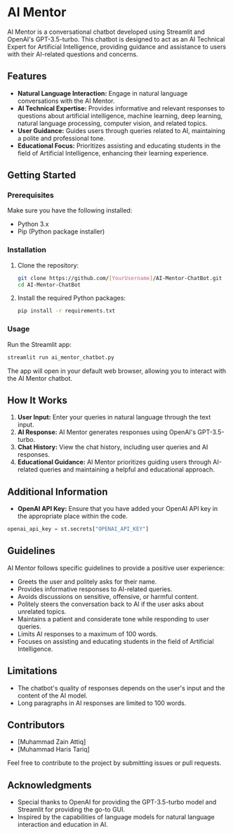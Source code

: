 # AI Mentor 

AI Mentor is a conversational chatbot developed using Streamlit and OpenAI's GPT-3.5-turbo. This chatbot is designed to act as an AI Technical Expert for Artificial Intelligence, providing guidance and assistance to users with their AI-related questions and concerns.

## Features

- **Natural Language Interaction:** Engage in natural language conversations with the AI Mentor.
- **AI Technical Expertise:** Provides informative and relevant responses to questions about artificial intelligence, machine learning, deep learning, natural language processing, computer vision, and related topics.
- **User Guidance:** Guides users through queries related to AI, maintaining a polite and professional tone.
- **Educational Focus:** Prioritizes assisting and educating students in the field of Artificial Intelligence, enhancing their learning experience.

## Getting Started

### Prerequisites

Make sure you have the following installed:

- Python 3.x
- Pip (Python package installer)

### Installation

1. Clone the repository:

   ```bash
   git clone https://github.com/[YourUsername]/AI-Mentor-ChatBot.git
   cd AI-Mentor-ChatBot
   ```

2. Install the required Python packages:

   ```bash
   pip install -r requirements.txt
   ```

### Usage

Run the Streamlit app:

```bash
streamlit run ai_mentor_chatbot.py
```

The app will open in your default web browser, allowing you to interact with the AI Mentor chatbot.

## How It Works

1. **User Input:** Enter your queries in natural language through the text input.
2. **AI Response:** AI Mentor generates responses using OpenAI's GPT-3.5-turbo.
3. **Chat History:** View the chat history, including user queries and AI responses.
4. **Educational Guidance:** AI Mentor prioritizes guiding users through AI-related queries and maintaining a helpful and educational approach.

## Additional Information

- **OpenAI API Key:** Ensure that you have added your OpenAI API key in the appropriate place within the code.

```python
openai_api_key = st.secrets["OPENAI_API_KEY"]
```

## Guidelines

AI Mentor follows specific guidelines to provide a positive user experience:

- Greets the user and politely asks for their name.
- Provides informative responses to AI-related queries.
- Avoids discussions on sensitive, offensive, or harmful content.
- Politely steers the conversation back to AI if the user asks about unrelated topics.
- Maintains a patient and considerate tone while responding to user queries.
- Limits AI responses to a maximum of 100 words.
- Focuses on assisting and educating students in the field of Artificial Intelligence.

## Limitations

- The chatbot's quality of responses depends on the user's input and the content of the AI model.
- Long paragraphs in AI responses are limited to 100 words.

## Contributors

- [Muhammad Zain Attiq]
- [Muhammad Haris Tariq]

Feel free to contribute to the project by submitting issues or pull requests.


## Acknowledgments

- Special thanks to OpenAI for providing the GPT-3.5-turbo model and Streamlit for providing the go-to GUI.
- Inspired by the capabilities of language models for natural language interaction and education in AI.
